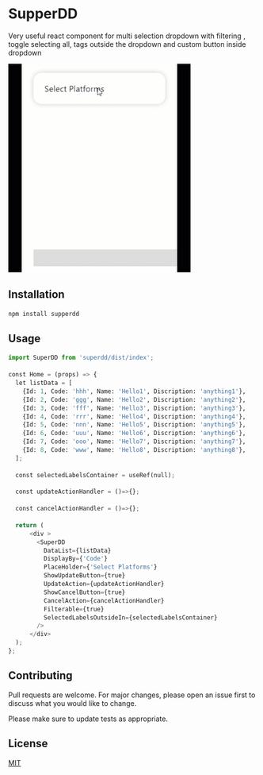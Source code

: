 # SupperDD

Very useful react component for multi selection dropdown with filtering , 
toggle selecting all, tags outside the dropdown and custom button inside dropdown

![Alt Text](src/ReadMe/supperdd.gif)

## Installation

```bash
npm install supperdd
```

## Usage

```python
import SuperDD from 'superdd/dist/index';

const Home = (props) => {
  let listData = [
    {Id: 1, Code: 'hhh', Name: 'Hello1', Discription: 'anything1'},
    {Id: 2, Code: 'ggg', Name: 'Hello2', Discription: 'anything2'},
    {Id: 3, Code: 'fff', Name: 'Hello3', Discription: 'anything3'},
    {Id: 4, Code: 'rrr', Name: 'Hello4', Discription: 'anything4'},
    {Id: 5, Code: 'nnn', Name: 'Hello5', Discription: 'anything5'},
    {Id: 6, Code: 'uuu', Name: 'Hello6', Discription: 'anything6'},
    {Id: 7, Code: 'ooo', Name: 'Hello7', Discription: 'anything7'},
    {Id: 8, Code: 'www', Name: 'Hello8', Discription: 'anything8'},
  ];

  const selectedLabelsContainer = useRef(null);

  const updateActionHandler = ()=>{};

  const cancelActionHandler = ()=>{};

  return (
      <div >
        <SuperDD
          DataList={listData}
          DisplayBy={'Code'}
          PlaceHolder={'Select Platforms'}
          ShowUpdateButton={true}
          UpdateAction={updateActionHandler}
          ShowCancelButton={true}
          CancelAction={cancelActionHandler}
          Filterable={true}
          SelectedLabelsOutsideIn={selectedLabelsContainer}
        />
      </div>
  );
};

```

## Contributing

Pull requests are welcome. For major changes, please open an issue first to discuss what you would like to change.

Please make sure to update tests as appropriate.

## License

[MIT](https://choosealicense.com/licenses/mit/)
